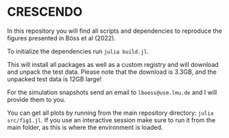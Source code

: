 # CRESCENDO

In this repository you will find all scripts and dependencies to reproduce the figures presented in Böss et al (2022).

To initialize the dependencies run `julia build.jl`.

This will install all packages as well as a custom registry and will download and unpack the test data.
Please note that the download is 3.3GB, and the unpacked test data is 12GB large!

For the simulation snapshots send an email to `lboess@usm.lmu.de` and I will provide them to you.

You can get all plots by running from the main repository directory: `julia src/fig1.jl`.
If you use an interactive session make sure to run it from the main folder, as this is where the environment is loaded.